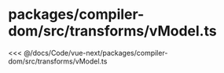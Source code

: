 # packages/compiler-dom/src/transforms/vModel.ts

<<< @/docs/Code/vue-next/packages/compiler-dom/src/transforms/vModel.ts
